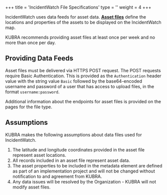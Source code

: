 +++
title = 'IncidentWatch File Specifications'
type = ''
weight = 4
+++

IncidentWatch uses data feeds for asset data. [**Asset files**](/incidentwatch/file-specifications/asset-file) define the locations and properties of the assets to be displayed on the IncidentWatch map.

KUBRA recommends providing asset files at least once per week and no more than once per day.

## Providing Data Feeds

Asset files must be delivered via HTTPS POST request. The POST requests require Basic Authentication. This is provided as the `Authentication` header value with the string value `Basic` followed by the base64-encoded username and password of a user that has access to upload files, in the format `username:password`.

Additional information about the endpoints for asset files is provided on the pages for the file type.

## Assumptions

KUBRA makes the following assumptions about data files used for IncidentWatch.

1. The latitude and longitude coordinates provided in the asset file represent asset locations.
1. All records included in an asset file represent asset data.
1. The asset properties to be included in the metadata element are defined as part of an implementation project and will not be changed without notification to and agreement from KUBRA.
1. Any data issues will be resolved by the Organization - KUBRA will not modify asset files.

